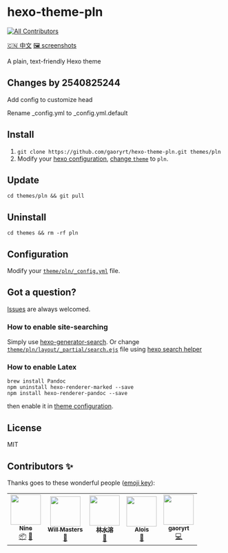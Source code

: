 # hexo-theme-pln
<!-- ALL-CONTRIBUTORS-BADGE:START - Do not remove or modify this section -->
[![All Contributors](https://img.shields.io/badge/all_contributors-5-orange.svg?style=flat-square)](#contributors-)
<!-- ALL-CONTRIBUTORS-BADGE:END -->
[🇨🇳 中文](/README.zh.md) [🖼 screenshots](/screenShots/index.md)

A plain, text-friendly Hexo theme

## Changes by 2540825244

Add config to customize head

Rename _config.yml to _config.yml.default

## Install
1. `git clone https://github.com/gaoryrt/hexo-theme-pln.git themes/pln`
2. Modify your [hexo configuration](https://hexo.io/docs/configuration.html), [change `theme`](https://hexo.io/docs/configuration.html#Extensions) to `pln`.

## Update
`cd themes/pln && git pull`

## Uninstall
`cd themes && rm -rf pln`

## Configuration
Modify your [`theme/pln/_config.yml`](https://github.com/gaoryrt/hexo-theme-pln/blob/master/_config.yml) file.

## Got a question?
[Issues](https://github.com/gaoryrt/hexo-theme-pln/issues) are always welcomed.

### How to enable site-searching
Simply use [hexo-generator-search](https://github.com/wzpan/hexo-generator-search). Or change [`theme/pln/layout/_partial/search.ejs`](https://github.com/gaoryrt/hexo-theme-pln/blob/master/layout/_partial/search.ejs) file using [hexo search helper](https://hexo.io/docs/helpers.html#search-form)
### How to enable Latex
```
brew install Pandoc
npm uninstall hexo-renderer-marked --save
npm install hexo-renderer-pandoc --save
```
then enable it in [theme configuration](https://github.com/gaoryrt/hexo-theme-pln/blob/beecf303914f4b4a76e22026bcc8c3b15c47b6fa/_config.yml#L17).

## License
MIT

## Contributors ✨

Thanks goes to these wonderful people ([emoji key](https://allcontributors.org/docs/en/emoji-key)):

<!-- ALL-CONTRIBUTORS-LIST:START - Do not remove or modify this section -->
<!-- prettier-ignore-start -->
<!-- markdownlint-disable -->
<table>
  <tr>
    <td align="center"><a href="http://ioliu.cn"><img src="https://avatars2.githubusercontent.com/u/10877162?v=4" width="70px;" alt=""/><br /><sub><b>Nine</b></sub></a><br /><a href="#platform-xCss" title="Packaging/porting to new platform">📦</a> <a href="#tool-xCss" title="Tools">🔧</a></td>
    <td align="center"><a href="https://github.com/willmasters"><img src="https://avatars0.githubusercontent.com/u/743296?v=4" width="70px;" alt=""/><br /><sub><b>Will Masters</b></sub></a><br /><a href="https://github.com/gaoryrt/hexo-theme-pln/issues?q=author%3Awillmasters" title="Bug reports">🐛</a></td>
    <td align="center"><a href="https://linshuirong.cn"><img src="https://avatars1.githubusercontent.com/u/16076993?v=4" width="70px;" alt=""/><br /><sub><b>林水溶</b></sub></a><br /><a href="https://github.com/gaoryrt/hexo-theme-pln/issues?q=author%3AshuiRong" title="Bug reports">🐛</a></td>
    <td align="center"><a href="http://aloisdg.github.io/"><img src="https://avatars2.githubusercontent.com/u/3449303?v=4" width="70px;" alt=""/><br /><sub><b>Alois</b></sub></a><br /><a href="https://github.com/gaoryrt/hexo-theme-pln/issues?q=author%3Aaloisdg" title="Bug reports">🐛</a></td>
    <td align="center"><a href="https://gaoryrt.com"><img src="https://avatars3.githubusercontent.com/u/5306513?v=4" width="70px;" alt=""/><br /><sub><b>gaoryrt</b></sub></a><br /><a href="https://github.com/gaoryrt/hexo-theme-pln/commits?author=gaoryrt" title="Code">💻</a></td>
  </tr>
</table>

<!-- markdownlint-enable -->
<!-- prettier-ignore-end -->
<!-- ALL-CONTRIBUTORS-LIST:END -->
